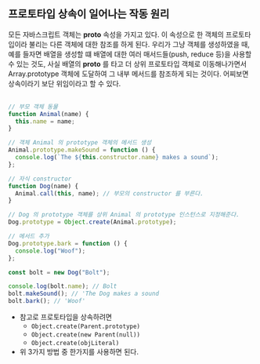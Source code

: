 ## 프로토타입 상속이 일어나는 작동 원리

모든 자바스크립트 객체는 **proto** 속성을 가지고 있다. 이 속성으로 한 객체의 프로토타입이라 불리는 다른 객체에 대한 참조를 하게 된다. 우리가 그냥 객체를 생성하였을 때, 예를 들자면 배열을 생성할 떄 배열에 대한 여러 매서드들(push, reduce 등)을 사용할 수 있는 것도, 사실 배열의 **proto** 를 타고 더 상위 프로토타입 객체로 이동해나가면서 Array.prototype 객체에 도달하여 그 내부 메서드를 참조하게 되는 것이다. 어찌보면 상속이라기 보단 위임이라고 할 수 있다.
<br /><br />

```js
// 부모 객체 동물
function Animal(name) {
  this.name = name;
}

// 객체 Animal 의 prototype 객체의 메서드 생성
Animal.prototype.makeSound = function () {
  console.log(`The ${this.constructor.name} makes a sound`);
};

// 자식 constructor
function Dog(name) {
  Animal.call(this, name); // 부모의 constructor 를 부른다.
}

// Dog 의 prototype 객체를 상위 Animal 의 prototype 인스턴스로 지정해준다.
Dog.prototype = Object.create(Animal.prototype);

// 메서드 추가
Dog.prototype.bark = function () {
  console.log("Woof");
};

const bolt = new Dog("Bolt");

console.log(bolt.name); // Bolt
bolt.makeSound(); // 'The Dog makes a sound
bolt.bark(); // 'Woof'
```

- 참고로 프로토타입을 상속하려면
  - `Object.create(Parent.prototype)`
  - `Object.create(new Parent(null))`
  - `Object.create(objLiteral)`
- 위 3가지 방법 중 한가지를 사용하면 된다.
